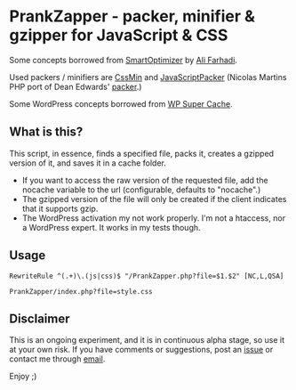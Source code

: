 PrankZapper - packer, minifier & gzipper for JavaScript & CSS
=============================================================

Some concepts borrowed from [SmartOptimizer][] by [Ali Farhadi][].

Used packers / minifiers are [CssMin][] and [JavaScriptPacker][] (Nicolas
Martins PHP port of Dean Edwards' [packer][].)

Some WordPress concepts borrowed from [WP Super Cache][wpsc].

[SmartOptimizer]:   https://github.com/farhadi/SmartOptimizer
[Ali Farhadi]:      http://farhadi.ir/
[CssMin]:           http://code.google.com/p/cssmin/
[JavaScriptPacker]: http://joliclic.free.fr/php/javascript-packer/en/
[packer]:           http://dean.edwards.name/packer/
[wpsc]:             http://wordpress.org/extend/plugins/wp-super-cache/

What is this?
-------------

This script, in essence, finds a specified file, packs it, creates a gzipped
version of it, and saves it in a cache folder.

* If you want to access the raw version of the requested file, add the nocache
  variable to the url (configurable, defaults to "nocache".)
* The gzipped version of the file will only be created if the client indicates
  that it supports gzip.
* The WordPress activation my not work properly. I'm not a htaccess, nor
  a WordPress expert. It works in my tests though.

Usage
-----

```
RewriteRule ^(.+)\.(js|css)$ "/PrankZapper.php?file=$1.$2" [NC,L,QSA]
```

```
PrankZapper/index.php?file=style.css
```

Disclaimer
----------

This is an ongoing experiment, and it is in continuous alpha stage, so use it
at your own risk. If you have comments or suggestions, post an [issue][] or
contact me through [email][].

Enjoy ;)

[issue]: https://github.com/brego/PrankZapper/issues
[email]: mailto:brego.dk@gmail.com